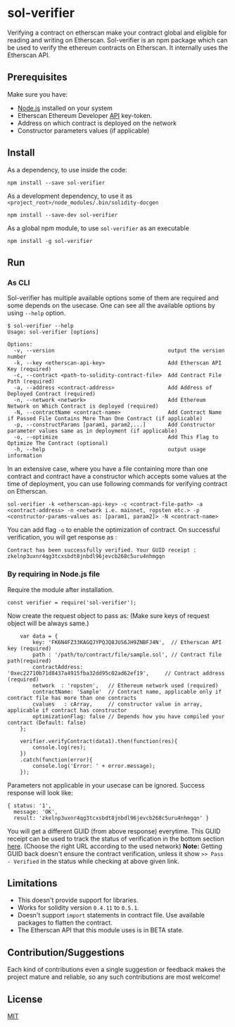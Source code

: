 # sol-verifier
Verifying a contract on etherscan make your contract global and eligible for reading and writing on Etherscan. Sol-verifier is an npm package which can be used to verify the ethereum contracts on Etherscan. It internally uses the Etherscan API.

## Prerequisites
Make sure you have:
* [Node.js](https://nodejs.org/en/) installed on your system
* Etherscan Ethereum Developer [API](https://etherscan.io/apis) key-token.
* Address on which contract is deployed on the network
* Constructor parameters values (if applicable)

## Install
As a dependency, to use inside the code:
```
npm install --save sol-verifier
```
As a development dependency, to use it as `<project_root>/node_modules/.bin/solidity-docgen`
```
npm install --save-dev sol-verifier
```
As a global npm module, to use `sol-verifier` as an executable
```
npm install -g sol-verifier
```

## Run

### As CLI
Sol-verifier has multiple available options some of them are required and some depends on the usecase. One can see all the available options by using `--help` option.
```
$ sol-verifier --help
Usage: sol-verifier [options]

Options:
  -v, --version                                    output the version number
  -k, --key <etherscan-api-key>                    Add Etherscan API Key (required)
  -c, --contract <path-to-solidity-contract-file>  Add Contract File Path (required)
  -a, --address <contract-address>                 Add Address of Deployed Contract (required)
  -n, --network <network>                          Add Ethereum Network on Which Contract is deployed (required)
  -N, --contractName <contract-name>               Add Contract Name if Passed File Contains More Than One Contract (if applicable)
  -p, --constructParams [param1, param2,...]       Add Constructor parameter values same as in deployment (if applicable)
  -o, --optimize                                   Add This Flag to Optimize The Contract (optional)
  -h, --help                                       output usage information 
```
In an extensive case, where you have a file containing more than one contract and contract have a constructor which accepts some values at the time of deployment, you can use following commands for verifying contract on Etherscan. 
```
sol-verifier -k <etherscan-api-key> -c <contract-file-path> -a <contract-address> -n <network i.e. mainnet, ropsten etc.> -p <constructor-params-values as: [param1, param2]> -N <contract-name>
```
You can add flag `-o` to enable the optimization of contract. On successful verification, you will get response as :
```
Contract has been successfully verified. Your GUID receipt : zkelnp3uxnr4qg3tcxsbdt8jnbdl96jevcb268c5uru4nhmgqn
```

### By requiring in Node.js file
Require the module after installation.
```
const verifier = require('sol-verifier');
```
Now create the request object to pass as: (Make sure keys of request object will be always same.)
```
    var data = {
        key: 'FK6N4FZ33KAGQJYPQJQ8JUS6JH9ZNBFJ4N',  // Etherscan API key (required)
        path : '/path/to/contract/file/sample.sol', // Contract file path(required)
        contractAddress:  '0xec22710b71d8437a4915fba32dd95c02ad62ef19',     // Contract address (required)
        network  : 'ropsten',   // Ethereum network used (required)
        contractName: 'Sample'  // Contract name, applicable only if contract file has more than one contracts
        cvalues   : cArray,     // constructor value in array, applicable if contract has constructor
        optimizationFlag: false // Depends how you have compiled your contract (Default: false)
    };

    verifier.verifyContract(data1).then(function(res){
        console.log(res);
    })
    .catch(function(error){
        console.log('Error: ' + error.message);
    });
```
Parameters not applicable in your usecase can be ignored. Success response will look like:
```
{ status: '1',
  message: 'OK',
  result: 'zkelnp3uxnr4qg3tcxsbdt8jnbdl96jevcb268c5uru4nhmgqn' }
```
You will get a different GUID (from above response) everytime. This GUID receipt can be used to track the status of verification in the bottom section [here](https://etherscan.io/sourcecode-demo.html). (Choose the right URL according to the used network)
**Note:** Getting GUID back doesn't ensure the contract verification, unless it show `>> Pass - Verified` in the status while checking at above given link.
## Limitations

* This doesn't provide support for libraries.
* Works for solidity version `0.4.11` to `0.5.1`.
* Doesn't support `import` statements in contract file. Use available packages to flatten the contract.
* The Etherscan API that this module uses is in BETA state.

## Contribution/Suggestions
Each kind of contributions even a single suggestion or feedback makes the project mature and reliable, so any such contributions are most welcome!

## License
[MIT](https://github.com/Aniket-Engg/sol-verifier/blob/master/LICENSE)
